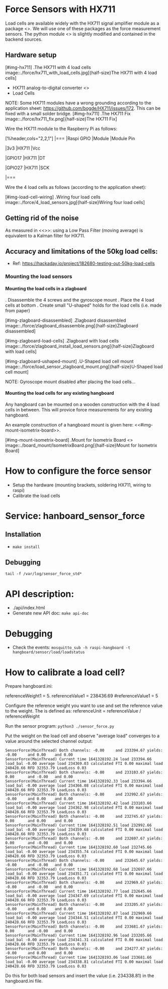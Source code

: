 # Force Sensors with HX711
Load cells are available widely with the HX711 signal amplifier module as a package <<HX711LoadCellPackage>>. 
We will use one of these packages as the force measurement sensors.
The python module <<HX711PythonModule>> is slightly modified and contained in the backend sources.

## Hardware setup
[#img-hx711]
.The HX711 with 4 load cells
image::./force/hx711_with_load_cells.jpg[{half-size}The HX711 with 4 load cells]
- HX711 analog-to-digital converter <<HX711Datasheet>>
- Load Cells

NOTE: Some HX711 modules have a wrong grounding according to the application sheet:
https://github.com/bogde/HX711/issues/172. This can be fixed with a small solder bridge.
[#img-hx711]
.The HX711 Fix
image::./force/hx711_fix.png[{half-size}The HX711 Fix]

Wire the HX711 module to the Raspberry Pi as follows:

[%header,cols="2,2,1"] 
|===
|Raspi GPIO
|Module
|Module Pin

|3v3
|HX711
|Vcc

|GPIO17
|HX711
|DT

|GPIO27
|HX711
|SCK

|===

Wire the 4 load cells as follows (according to the application sheet):

[#img-load-cell-wiring]
.Wiring four load cells
image::./force/4_load_sensors.jpg[{half-size}Wiring four load cells]

## Getting rid of the noise
As measured in <<<LPFvsKalman>>>: using a Low Pass Filter (moving average) is equivalent to a Kalman filter for HX711.

## Accuracy and limitations of the 50kg load cells:
- Ref: https://hackaday.io/project/182680-testing-out-50kg-load-cells


### Mounting the load sensors

#### Mounting the load cells in a zlagboard

. Disassemble the 4 screws and the gyroscope mount
. Place the 4 load cells at bottom 
. Create small "U-shaped" holds for the load cells (i.e. made from paper)

[#img-zlagboard-disassembled]
.Zlagboard disassembled
image::./force/zlagboard_disassemble.png[{half-size}Zlagboard disassembled]

[#img-zlagboard-load-cells]
.Zlagboard with load cells
image::./force/zlagboard_install_load_sensors.png[{half-size}Zlagboard with load cells]

[#img-zlagboard-ushaped-mount]
.U-Shaped load cell mount
image::./force/load_sensor_zlagboard_mount.png[{half-size}U-Shaped load cell mount]

NOTE: Gyroscope mount disabled after placing the load cells...


#### Mounting the load cells for any existing hangboard
Any hangboard can be mounted on a wooden construction with the 4 load cells in 
between. This will provice force measurements for any existing hangboard.

An example construction of a hangboard mount is given here: <<#img-mount-isometrix-board>>.

[#img-mount-isometrix-board]
.Mount for Isometrix Board <<ArduinoHangboard>>
image::./board_mount/IsometrixBoard.png[{half-size}Mount for Isometrix Board]



# How to configure the force sensor
+ Setup the hardware (mounting brackets, soldering HX711, wiring to raspi)
+ Calibrate the load cells


# Service: hanboard_sensor_force
## Installation
+ ``` make install ```

## Debugging
```
tail -f /var/log/sensor_force_std*
```

# API description:
- ./api/index.html
- Generate new API doc: `make api-doc`

# Debugging
- Check the events: `mosquitto_sub -h raspi-hangboard -t  hangboard/sensor/load/loadstatus`


# How to calibrate a load cell?
Prepare hangboard.ini:

referenceWeight1 = 5.
referenceValue1 = 238436.69
#referenceValue1 = 5

Configure the reference weight you want to use and set the reference value to the weight.
The is defined as: referenceUnit = referenceValue / referenceWeight

Run the sensor program:
`python3 ./sensor_force.py`

Put the weight on the load cell and observe "average load" converges to a value around the selected channel output:
```
SensorForce(MainThread) Both channels: -0.00 	 and 233394.67 yields: -0.00 	 and 0.00 	 and 0.00
SensorForce(MainThread) Current time 1641328192.24 load 233394.66 load_bal -0.00 average load 234369.03 calculated FTI 0.00 maximal load 240428.66 RFD 32353.79 LoadLoss 0.03
SensorForce(MainThread) Both channels: -0.00 	 and 233103.67 yields: 0.00 	 and -0.00 	 and 0.00
SensorForce(MainThread) Current time 1641328192.33 load 233394.66 load_bal -0.00 average load 234366.08 calculated FTI 0.00 maximal load 240428.66 RFD 32353.79 LoadLoss 0.03
SensorForce(MainThread) Both channels: -0.00 	 and 232992.67 yields: -0.00 	 and 0.00 	 and 0.00
SensorForce(MainThread) Current time 1641328192.42 load 233103.66 load_bal -0.00 average load 234362.98 calculated FTI 0.00 maximal load 240428.66 RFD 32353.79 LoadLoss 0.03
SensorForce(MainThread) Both channels: -0.00 	 and 232745.67 yields: 0.00 	 and 0.00 	 and 0.00
SensorForce(MainThread) Current time 1641328192.51 load 232992.66 load_bal -0.00 average load 234359.68 calculated FTI 0.00 maximal load 240428.66 RFD 32353.79 LoadLoss 0.03
SensorForce(MainThread) Both channels: -0.00 	 and 232697.67 yields: 0.00 	 and -0.00 	 and 0.00
SensorForce(MainThread) Current time 1641328192.60 load 232745.66 load_bal -0.00 average load 234355.74 calculated FTI 0.00 maximal load 240428.66 RFD 32353.79 LoadLoss 0.03
SensorForce(MainThread) Both channels: -0.00 	 and 232645.67 yields: -0.00 	 and -0.00 	 and 0.00
SensorForce(MainThread) Current time 1641328192.68 load 232697.66 load_bal -0.00 average load 234351.71 calculated FTI 0.00 maximal load 240428.66 RFD 32353.79 LoadLoss 0.03
SensorForce(MainThread) Both channels: -0.00 	 and 232969.67 yields: -0.00 	 and -0.00 	 and 0.00
SensorForce(MainThread) Current time 1641328192.77 load 232645.66 load_bal -0.00 average load 234347.69 calculated FTI 0.00 maximal load 240428.66 RFD 32353.79 LoadLoss 0.03
SensorForce(MainThread) Both channels: -0.00 	 and 233205.67 yields: -0.00 	 and 0.00 	 and 0.00
SensorForce(MainThread) Current time 1641328192.87 load 232969.66 load_bal -0.00 average load 234344.51 calculated FTI 0.00 maximal load 240428.66 RFD 32353.79 LoadLoss 0.03
SensorForce(MainThread) Both channels: -0.00 	 and 233681.67 yields: 0.00 	 and -0.00 	 and 0.00
SensorForce(MainThread) Current time 1641328192.96 load 233205.66 load_bal -0.00 average load 234341.31 calculated FTI 0.00 maximal load 240428.66 RFD 32353.79 LoadLoss 0.03
SensorForce(MainThread) Both channels: -0.00 	 and 234277.67 yields: -0.00 	 and 0.00 	 and 0.00
SensorForce(MainThread) Current time 1641328193.06 load 233681.66 load_bal -0.00 average load 234338.81 calculated FTI 0.00 maximal load 240428.66 RFD 32353.79 LoadLoss 0.03
```

Do this for both load sensors and insert the value (i.e. 234338.81) in the hangboard.ini file.